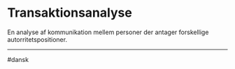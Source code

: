 # Transaktionsanalyse
En analyse af kommunikation mellem personer der antager forskellige autorritetspositioner.

---
#dansk 